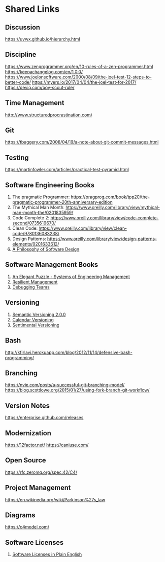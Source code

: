 # Shared Links

## Discussion
https://uvwx.github.io/hierarchy.html

## Discipline
https://www.zenprogrammer.org/en/10-rules-of-a-zen-programmer.html
https://keepachangelog.com/en/1.0.0/
https://www.joelonsoftware.com/2000/08/09/the-joel-test-12-steps-to-better-code/
https://myers.io/2017/04/04/the-joel-test-for-2017/
https://deviq.com/boy-scout-rule/

## Time Management
http://www.structuredprocrastination.com/

## Git
https://tbaggery.com/2008/04/19/a-note-about-git-commit-messages.html

## Testing
https://martinfowler.com/articles/practical-test-pyramid.html

## Software Engineering Books
1. The pragmatic Programmer: https://pragprog.com/book/tpp20/the-pragmatic-programmer-20th-anniversary-edition
2. The Mythical Man Month: https://www.oreilly.com/library/view/mythical-man-month-the/0201835959/
3. Code Complete 2: https://www.oreilly.com/library/view/code-complete-second/0735619670/
4. Clean Code: https://www.oreilly.com/library/view/clean-code/9780136083238/
5. Design Patterns: https://www.oreilly.com/library/view/design-patterns-elements/0201633612/
6. [A Philosophy of Software Design](https://www.amazon.com/Philosophy-Software-Design-John-Ousterhout/dp/1732102201)

## Software Management Books
1. [An Elegant Puzzle - Systems of Engineering Management](https://lethain.com/elegant-puzzle/)
1. [Resilient Management](https://abookapart.com/products/resilient-management)
1. [Debugging Teams](http://shop.oreilly.com/product/0636920042372.do)

## Versioning
1. [Semantic Versioning 2.0.0](https://semver.org/)
1. [Calendar Versioning](http://calver.org/)
1. [Sentimental Versioning](http://sentimentalversioning.org/)

## Bash
http://kfirlavi.herokuapp.com/blog/2012/11/14/defensive-bash-programming/

## Branching
https://nvie.com/posts/a-successful-git-branching-model/
https://blog.scottlowe.org/2015/01/27/using-fork-branch-git-workflow/

## Version Notes
https://enterprise.github.com/releases

## Modernization
https://12factor.net/
https://caniuse.com/

## Open Source
https://rfc.zeromq.org/spec:42/C4/

## Project Management
https://en.wikipedia.org/wiki/Parkinson%27s_law

## Diagrams
https://c4model.com/

## Software Licenses
1. [Software Licenses in Plain English](https://tldrlegal.com/)
